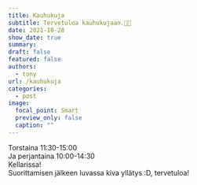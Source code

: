 ```yaml
---
title: Kauhukuja
subtitle: Tervetuloa kauhukujaan.🎃👻
date: 2021-10-28
show_date: true
summary:
draft: false
featured: false
authors:
  - tony
url: /kauhukuja
categories:
  - post
image:
  focal_point: Smart
  preview_only: false
  caption: ""
---
```

Torstaina 11:30-15:00  
Ja perjantaina 10:00-14:30  
Kellarissa!  
Suorittamisen jälkeen luvassa kiva yllätys :D, tervetuloa!